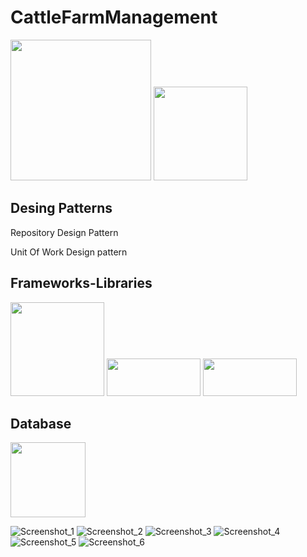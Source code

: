 # CattleFarmManagement
<span><img src="https://devnot.com/wp-content/uploads/2020/05/1_uhSX5djhrWiguXoWsW_lEw.png" width="225"></span>
<span><img src="https://www.ismailgursoy.com.tr/wp-content/uploads/2020/08/asp-net-core-mvc-1.jpg" width="150"></span>

## Desing Patterns ##
Repository Design Pattern

Unit Of Work Design pattern


## Frameworks-Libraries ##
<span><img src="https://gordon-allen.github.io/images/entityframeworkcore_logo.png" width="150"></span>
<span><img src="https://okankaradag.com/wp-content/uploads/2020/11/AutoMapperLogo.png" width="150" height="60"></span>
<span><img src="https://www.yogihosting.com/wp-content/uploads/2018/11/identity-authentication.png" width="150" height="60"></span>

## Database ##
<span><img src="https://dataera.com.tr/wp-content/uploads/2018/07/mssql-logo-1-820x450.jpg" width="120">




![Screenshot_1](https://user-images.githubusercontent.com/79724084/164980452-a9ee06a1-9024-41c3-b2c0-2bbb787dda83.png)
![Screenshot_2](https://user-images.githubusercontent.com/79724084/164980454-c7534123-8891-492c-8ba7-47046f4ddba2.png)
![Screenshot_3](https://user-images.githubusercontent.com/79724084/164980458-0500a681-05b2-40dd-96ff-f1728f8b6115.png)
![Screenshot_4](https://user-images.githubusercontent.com/79724084/164980461-ae1066e1-2aca-498e-9e4e-fb75a50a60c4.png)
![Screenshot_5](https://user-images.githubusercontent.com/79724084/164980463-4ebec6d3-089f-4ce2-b611-3ab2acb45e0f.png)
![Screenshot_6](https://user-images.githubusercontent.com/79724084/164980464-11340be0-2769-4578-ae1c-b6bfa17572fc.png)
